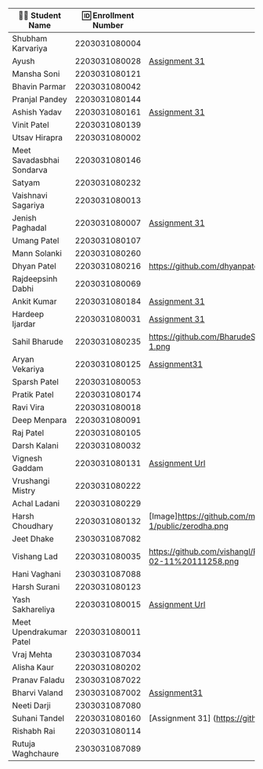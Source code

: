 | 👩‍🎓 Student Name               | 🆔 Enrollment Number | Assignment 31 URL | ReactJS Assignments Repo |
|--------------------------------|----------------------|-------------------|-------------|
| Shubham Karvariya              | 2203031080004        |                   |             |
| Ayush                          | 2203031080028        |     [Assignment 31](https://github.com/ayushvadodariya/ReactAssignment/blob/main/public/q1.jpg)              |    [GitHub](https://github.com/ayushvadodariya/ReactAssignment)         |
| Mansha Soni                    | 2203031080121        |                   |             |
| Bhavin Parmar                  | 2203031080042        |                   |             |
| Pranjal Pandey                 | 2203031080144        |                   |             |
| Ashish Yadav                   | 2203031080161        |[Assignment 31](https://github.com/AshishIT611/ReactJS/blob/main/public/zerodha_components.png)                   |[GitHub](https://github.com/AshishIT611/ReactJS)             |
| Vinit Patel                    | 2203031080139        |                   |             |
| Utsav Hirapra                  | 2203031080002        |                   |             |
| Meet Savadasbhai Sondarva      | 2203031080146        |                   |             |
| Satyam                         | 2203031080232        |                   |             |
| Vaishnavi Sagariya             | 2203031080013        |                   |             |
| Jenish Paghadal                | 2203031080007        |  [Assignment 31](https://github.com/ItsJESH/ReactAssignment/blob/main/public/Q1.png)                 | [GitHub](https://github.com/ItsJESH/ReactAssignment)            |
| Umang Patel                    | 2203031080107        |                   |             |
| Mann Solanki                   | 2203031080260        |                   |             |
| Dhyan Patel                    | 2203031080216        |https://github.com/dhyanpatel3/ReactAssignmentWDF/blob/main/component.png|https://github.com/dhyanpatel3/ReactAssignmentWDF|
| Rajdeepsinh Dabhi              | 2203031080069        |                   |             |
| Ankit Kumar                    | 2203031080184        |[Assignment 31](https://github.com/Ankiitsuthar/ReactAssignment/blob/main/public/Q1.jpg)|[GitHub](https://github.com/Ankiitsuthar/ReactAssignment)|
| Hardeep Ijardar                | 2203031080031        |[Assignment 31](https://github.com/HardeepIjardar/React-Assignments/blob/main/Assignment1/Assignment-1.png)|https://github.com/HardeepIjardar/React-Assignments|
| Sahil Bharude                  | 2203031080235        |https://github.com/BharudeSahil/React-Assignments/blob/main/Assignment1/React-Assignment-1.png|https://github.com/BharudeSahil/React-Assignments/tree/main|
| Aryan Vekariya                 | 2203031080125        |[Assignment31](https://github.com/aaryanvekariya/React/blob/main/task1.png) |[Github](https://github.com/aaryanvekariya/React)             |
| Sparsh Patel                   | 2203031080053        |                   |             |
| Pratik Patel                   | 2203031080174        |                   |             |
| Ravi Vira                      | 2203031080018        |                   |             |
| Deep Menpara                   | 2203031080091        |                   |             |
| Raj Patel                      | 2203031080105        |                   |             |
| Darsh Kalani                   | 2203031080032        |                   |             |
| Vignesh Gaddam                 | 2203031080131        | [Assignment Url](https://github.com/mrvigneshgaddam/React-Assignment/blob/main/Assignment-1/public/Assignment.png)                  |  [GitHub](https://github.com/mrvigneshgaddam/React-Assignment)           |
| Vrushangi Mistry               | 2203031080222        |                   |             |
| Achal Ladani                   | 2203031080229        |                   |             |
| Harsh Choudhary                | 2203031080132        |[Image]https://github.com/mrHarshchoudhary/ReactAssignment/blob/main/Assignment-1/public/zerodha.png                   |[Github]https://github.com/mrHarshchoudhary/ReactAssignment             |
| Jeet Dhake                     | 2303031087082        |                   |             |
| Vishang Lad                    | 2203031080035        |https://github.com/vishangl/React_Assignments/blob/main/Assignment%201/Screenshot%202025-02-11%20111258.png                   |https://github.com/vishangl/React_Assignments|
| Hani Vaghani                   | 2303031087088        |                   |             |
| Harsh Surani                   | 2203031080123        |                   |             |
| Yash Sakhareliya               | 2203031080015        |[Assignment Url](https://github.com/YashSakhareliya/ReactWdfAssignments/blob/main/image.png)| [Github](https://github.com/YashSakhareliya/ReactWdfAssignments)            |
| Meet Upendrakumar Patel        | 2203031080011        |                   |             |
| Vraj Mehta                     | 2303031087034        |                   |             |
| Alisha Kaur                    | 2203031080202        |                   |             |
| Pranav Faladu                  | 2303031087022        |                   |             |
| Bharvi Valand                  | 2303031087002        |[Assignment31](https://github.com/bharvivaland/ReactAssignments/blob/main/images/finalReact.jpg)|[Github](https://github.com/bharvivaland/ReactAssignments.git)|
| Neeti Darji                    | 2303031087080        |                   |             |
| Suhani Tandel                  | 2203031080160        | [Assignment 31] (https://github.com/SuhaniTandel/React/blob/main/public/snap.png) | [Github](https://github.com/SuhaniTandel/React)     |
| Rishabh Rai                    | 2203031080114        |                   |             |
| Rutuja Waghchaure              | 2303031087089        |                   |             |

